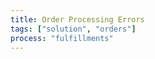 ```yaml
---
title: Order Processing Errors
tags: ["solution", "orders"]
process: "fulfillments"
---
```





    


